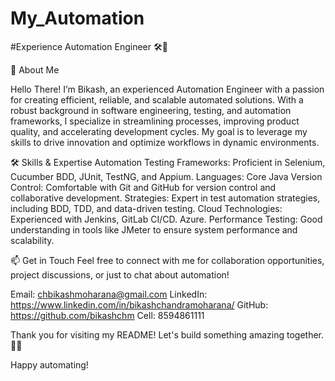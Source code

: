 # My_Automation

#Experience Automation Engineer 🛠️🤖

🌟 About Me

Hello There! I’m Bikash, an experienced Automation Engineer with a passion for creating efficient, reliable, and scalable automated solutions. With a robust background in software engineering, testing, and automation frameworks, I specialize in streamlining processes, improving product quality, and accelerating development cycles. My goal is to leverage my skills to drive innovation and optimize workflows in dynamic environments. 



🛠️ Skills & Expertise
Automation Testing
Frameworks: Proficient in Selenium, Cucumber BDD, JUnit, TestNG, and Appium.
Languages: Core Java
Version Control: Comfortable with Git and GitHub for version control and collaborative development.
Strategies: Expert in test automation strategies, including BDD, TDD, and data-driven testing.
Cloud Technologies: Experienced with Jenkins, GitLab CI/CD. Azure.
Performance Testing: Good understanding in tools like JMeter to ensure system performance and scalability.

📫 Get in Touch
Feel free to connect with me for collaboration opportunities, project discussions, or just to chat about automation!


Email: chbikashmoharana@gmail.com
LinkedIn: https://www.linkedin.com/in/bikashchandramoharana/
GitHub: https://github.com/bikashchm
Cell: 8594861111


Thank you for visiting my README! Let's build something amazing together. 🚀✨

Happy automating!
